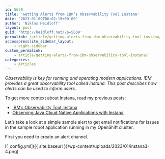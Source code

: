 ```yaml
---
id: 5639
title: 'Getting Alerts from IBM’s Observability Tool Instana'
date: '2023-01-09T08:02:19+00:00'
author: 'Niklas Heidloff'
layout: post
guid: 'http://heidloff.net/?p=5639'
permalink: /article/getting-alerts-from-ibm-observability-tool-instana/
accesspresslite_sidebar_layout:
    - right-sidebar
custom_permalink:
    - article/getting-alerts-from-ibm-observability-tool-instana/
categories:
    - Articles
---
```


*Observability is key for running and operating modern applications. IBM provides a great observability tool called Instana. This post describes how alerts can be used to inform users.*

To get more context about Instana, read my previous posts:

- [IBM’s Observability Tool Instana](http://heidloff.net/article/ibm-observability-tool-instana/)
- [Observing Java Cloud Native Applications with Instana](http://heidloff.net/article/observing-java-cloud-native-applications-with-instana/)

Let’s take a look at a simple sample alert to get email notifications for issues in the sample robot application running in my OpenShift cluster.

First you need to create an alert channel.

![_config.yml]({{ site.baseurl }}/wp-content/uploads/2023/01/instana3-4.png)
